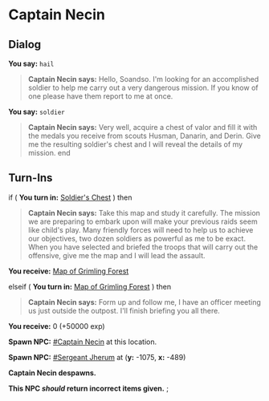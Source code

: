 # Captain Necin
## Dialog

**You say:** `hail`



>**Captain Necin says:** Hello, Soandso. I'm looking for an accomplished soldier to help me carry out a very dangerous mission. If you know of one please have them report to me at once.

**You say:** `soldier`



>**Captain Necin says:** Very well, acquire a chest of valor and fill it with the medals you receive from scouts Husman, Danarin, and Derin. Give me the resulting soldier's chest and I will reveal the details of my mission.
end

## Turn-Ins





if (  **You turn in:** [Soldier's Chest](/item/4397) ) then 


>**Captain Necin says:** Take this map and study it carefully. The mission we are preparing to embark upon will make your previous raids seem like child's play. Many friendly forces will need to help us to achieve our objectives, two dozen soldiers as powerful as me to be exact. When you have selected and briefed the troops that will carry out the offensive, give me the map and I will lead the assault.


 **You receive:**  [Map of Grimling Forest](/item/4398) 




elseif (  **You turn in:** [Map of Grimling Forest](/item/4398) ) then 


>**Captain Necin says:** Form up and follow me, I have an officer meeting us just outside the outpost. I'll finish briefing you all there.


 **You receive:** 0 (+50000 exp)


**Spawn NPC:**  [\#Captain Necin](/npc/167689) at this location.


**Spawn NPC:**  [\#Sergeant Jherum](/npc/167691) at (**y:** -1075, **x:** -489)


**Captain Necin despawns.**

**This NPC *should* return incorrect items given.**
;